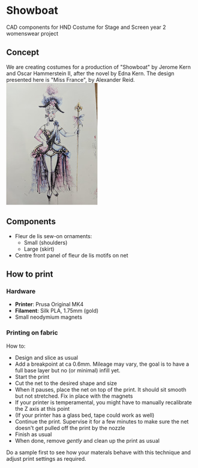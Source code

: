 # Showboat
CAD components for HND Costume for Stage and Screen year 2 womenswear project

## Concept
We are creating costumes for a production of "Showboat" by Jerome Kern and Oscar Hammerstein II, after the novel by Edna Kern.
The design presented here is "Miss France", by Alexander Reid.
![alt text](https://github.com/scifibres/Showboat/blob/main/design.jpg "Miss France")

## Components
- Fleur de lis sew-on ornaments:
	- Small (shoulders)
	- Large (skirt)
- Centre front panel of fleur de lis motifs on net

## How to print
### Hardware
- **Printer**: Prusa Original MK4
- **Filament**: Silk PLA, 1.75mm (gold)
- Small neodymium magnets

### Printing on fabric
How to:
- Design and slice as usual
- Add a breakpoint at ca 0.6mm. Mileage may vary, the goal is to have a full base layer but no (or minimal) infill yet.
- Start the print
- Cut the net to the desired shape and size
- When it pauses, place the net on top of the print. It should sit smooth but not stretched. Fix in place with the magnets
- If your printer is temperamental, you might have to manually recalibrate the Z axis at this point
- (If your printer has a glass bed, tape could work as well)
- Continue the print. Supervise it for a few minutes to make sure the net doesn't get pulled off the print by the nozzle
- Finish as usual
- When done, remove *gently* and clean up the print as usual

Do a sample first to see how your materals behave with this technique and adjust print settings as required.
